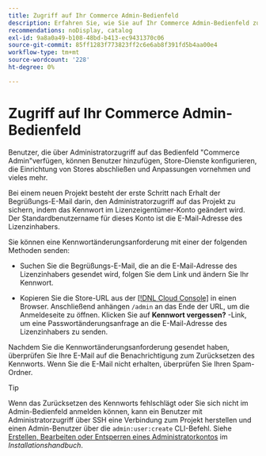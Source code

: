 ```yaml
---
title: Zugriff auf Ihr Commerce Admin-Bedienfeld
description: Erfahren Sie, wie Sie auf Ihr Commerce Admin-Bedienfeld zugreifen können.
recommendations: noDisplay, catalog
exl-id: 9a8a0a49-b108-48bd-b413-ec9431370c06
source-git-commit: 85ff1283f773823ff2c6e6ab8f391fd5b4aa00e4
workflow-type: tm+mt
source-wordcount: '228'
ht-degree: 0%

---
```


# Zugriff auf Ihr Commerce Admin-Bedienfeld

Benutzer, die über Administratorzugriff auf das Bedienfeld &quot;Commerce Admin&quot;verfügen, können Benutzer hinzufügen, Store-Dienste konfigurieren, die Einrichtung von Stores abschließen und Anpassungen vornehmen und vieles mehr.

Bei einem neuen Projekt besteht der erste Schritt nach Erhalt der Begrüßungs-E-Mail darin, den Administratorzugriff auf das Projekt zu sichern, indem das Kennwort im Lizenzeigentümer-Konto geändert wird. Der Standardbenutzername für dieses Konto ist die E-Mail-Adresse des Lizenzinhabers.

Sie können eine Kennwortänderungsanforderung mit einer der folgenden Methoden senden:

- Suchen Sie die Begrüßungs-E-Mail, die an die E-Mail-Adresse des Lizenzinhabers gesendet wird, folgen Sie dem Link und ändern Sie Ihr Kennwort.

- Kopieren Sie die Store-URL aus der [[!DNL Cloud Console]](../cloud-guide/project/overview.md) in einen Browser. Anschließend anhängen `/admin` an das Ende der URL, um die Anmeldeseite zu öffnen. Klicken Sie auf **Kennwort vergessen?** -Link, um eine Passwortänderungsanfrage an die E-Mail-Adresse des Lizenzinhabers zu senden.

Nachdem Sie die Kennwortänderungsanforderung gesendet haben, überprüfen Sie Ihre E-Mail auf die Benachrichtigung zum Zurücksetzen des Kennworts. Wenn Sie die E-Mail nicht erhalten, überprüfen Sie Ihren Spam-Ordner.

>[!TIP]
>
>Wenn das Zurücksetzen des Kennworts fehlschlägt oder Sie sich nicht im Admin-Bedienfeld anmelden können, kann ein Benutzer mit Administratorzugriff über SSH eine Verbindung zum Projekt herstellen und einen Admin-Benutzer über die `admin:user:create` CLI-Befehl. Siehe [Erstellen, Bearbeiten oder Entsperren eines Administratorkontos](https://experienceleague.adobe.com/docs/commerce-operations/installation-guide/tutorials/admin.html) im _Installationshandbuch_.
